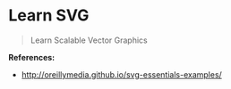 # Learn SVG
> Learn Scalable Vector Graphics

**References:**
* http://oreillymedia.github.io/svg-essentials-examples/
